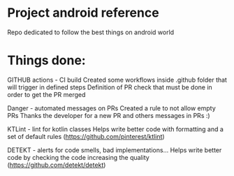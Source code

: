 # Project android reference

Repo dedicated to follow the best things on android world

# Things done:
  GITHUB actions - CI build
    Created some workflows inside .github folder that will trigger in defined steps
    Definition of PR check that must be done in order to get the PR merged
  
  Danger - automated messages on PRs
    Created a rule to not allow empty PRs
    Thanks the developer for a new PR and others messages in PRs :) 


  KTLint - lint for kotlin classes
    Helps write better code with formatting and a set of default rules (https://github.com/pinterest/ktlint)   


  DETEKT - alerts for code smells, bad implementations...
    Helps write better code by checking the code increasing the quality (https://github.com/detekt/detekt)